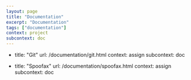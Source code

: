 ```yaml
---
layout: page
title: "Documentation"
excerpt: "Documentation"
tags: ["documentation"]
context: project
subcontext: doc
---
```


- title: "Git"
  url: /documentation/git.html
  context: assign
  subcontext: doc

- title: "Spoofax"
  url: /documentation/spoofax.html
  context: assign
  subcontext: doc
